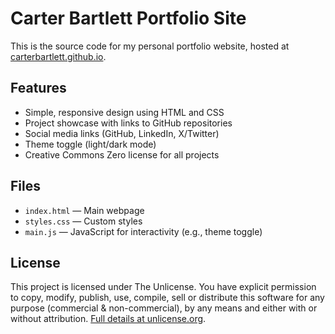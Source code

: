 # Carter Bartlett Portfolio Site

This is the source code for my personal portfolio website, hosted at [carterbartlett.github.io](https://carterbartlett.github.io).

## Features
- Simple, responsive design using HTML and CSS
- Project showcase with links to GitHub repositories
- Social media links (GitHub, LinkedIn, X/Twitter)
- Theme toggle (light/dark mode)
- Creative Commons Zero license for all projects

## Files
- `index.html` — Main webpage
- `styles.css` — Custom styles
- `main.js` — JavaScript for interactivity (e.g., theme toggle)

## License
This project is licensed under The Unlicense. You have explicit permission to copy, modify, publish, use, compile, sell or distribute this software for any purpose (commercial & non-commercial), by any means and either with or without attribution. [Full details at unlicense.org](https://unlicense.org/).